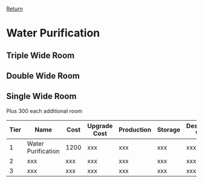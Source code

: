 [Return](../README.md)

Water Purification
===========

## Triple Wide Room

## Double Wide Room

## Single Wide Room

Plus 300 each additional room

Tier | Name | Cost | Upgrade Cost | Production | Storage | Destruction Value
------|------|------|------|------|------|------
1 | Water Purification | 1200 | xxx | xxx | xxx | xxx
2 | xxx | xxx | xxx | xxx | xxx | xxx
3 | xxx | xxx | xxx | xxx | xxx | xxx
